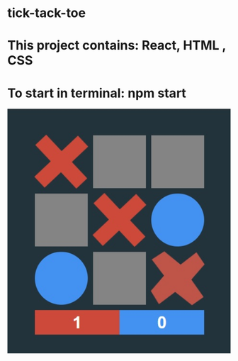 # tick-tack-toe


<h1>This project contains: React, HTML , CSS </h1>

<h1>To start in terminal: npm start</h1>

<img src="https://raw.githubusercontent.com/Diego-Bravi/tick-tack-toe/master/src/image.jpg" width="1000"/>
</div>
